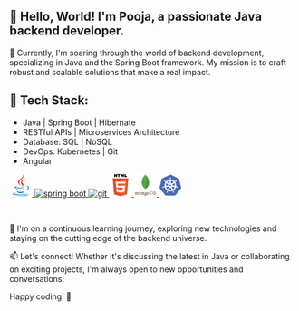 ## 👋 Hello, World! I'm Pooja, a passionate Java backend developer.

🚀 Currently, I'm soaring through the world of backend development, specializing in Java and the Spring Boot framework. My mission is to craft robust and scalable solutions that make a real impact.

## 🔧 Tech Stack:
   - Java | Spring Boot | Hibernate 
   - RESTful APIs | Microservices Architecture
   - Database: SQL | NoSQL
   - DevOps: Kubernetes | Git
   - Angular

<p align="left"> 
<a href="https://docs.oracle.com/en/java/" target="_blank">
  <img src="https://raw.githubusercontent.com/devicons/devicon/master/icons/java/java-original.svg" alt="java" width="40" height="40"/>
</a>
   <a href="https://start.spring.io/" target="_blank">
    <img src="https://encrypted-tbn0.gstatic.com/images?q=tbn:ANd9GcSridIa7GUpzrVTZGT93TYFSsWBFpb5eet9KQ&usqp=CAU" alt="spring boot" width="40" height="40"/>  
   </a>
  <a href="https://git-scm.com/" target="_blank"> <img src="https://www.vectorlogo.zone/logos/git-scm/git-scm-icon.svg" alt="git" width="40" height="40"/> </a> 
  <a href="https://www.w3.org/html/" target="_blank"> <img src="https://raw.githubusercontent.com/devicons/devicon/master/icons/html5/html5-original-wordmark.svg" alt="html5" width="40" height="40"/> </a> 
  <a href="https://www.mongodb.com/" target="_blank"> <img src="https://raw.githubusercontent.com/devicons/devicon/master/icons/mongodb/mongodb-original-wordmark.svg" alt="mongodb" width="40" height="40"/> </a>  

<a href="https://kubernetes.io/" target="_blank">
  <img src="https://raw.githubusercontent.com/devicons/devicon/master/icons/kubernetes/kubernetes-plain.svg" alt="kubernetes" width="40" height="40"/>
</a>

</p>

<br>

🌱 I'm on a continuous learning journey, exploring new technologies and staying on the cutting edge of the backend universe.


📫 Let's connect! Whether it's discussing the latest in Java or collaborating on exciting projects, I'm always open to new opportunities and conversations.


Happy coding! 🚀

